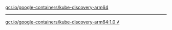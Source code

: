 [gcr.io/google-containers/kube-discovery-arm64](https://hub.docker.com/r/anjia0532/kube-discovery-arm64/tags/) 

----
[gcr.io/google-containers/kube-discovery-arm64:1.0 √](https://hub.docker.com/r/anjia0532/kube-discovery-arm64/tags/)

